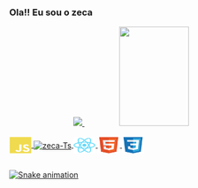 ### Ola!! Eu sou o zeca

<div align="center">
  <a href="https://github.com/zecawuw">
  <img height="180em" src="https://github-readme-stats.vercel.app/api?username=zecawuw&show_icons=true&theme=radical&include_all_commits=true&count_private=true"/>
  <img width="50%" height="180em" src="https://github-readme-stats.vercel.app/api/top-langs/?username=zecawuw&layout=compact&langs_count=7&theme=radical"/>
</div>
  
  <div style="display: inline_block"><br>
  <img align="center" alt="zeca-Js" height="30" width="40" src="https://raw.githubusercontent.com/devicons/devicon/master/icons/javascript/javascript-plain.svg">
  <img align="center" alt="zeca-Ts" height="30" width="40" src="https://img.icons8.com/color/96/000000/nodejs.png">
  <img align="center" alt="zeca-React" height="30" width="40" src="https://raw.githubusercontent.com/devicons/devicon/master/icons/react/react-original.svg">
  <img align="center" alt="zeca-HTML" height="30" width="40" src="https://raw.githubusercontent.com/devicons/devicon/master/icons/html5/html5-original.svg">
  <img align="center" alt="zeca-CSS" height="30" width="40" src="https://raw.githubusercontent.com/devicons/devicon/master/icons/css3/css3-original.svg">
<!--   <img align="right" alt="Rafa-pic" height="150" style="border-radius:50px;" src="https://media.discordapp.net/attachments/639956127056134178/890373478988013628/Publicacoes_Instagram_1_1.png?width=676&height=676"> -->
</div>
  
  ##
  
  <div> 
<!--   <a href="https://www.youtube.com/channel/UC_-uuuZbY0AAt9CViNzvc-Q" target="_blank"><img src="https://img.shields.io/badge/YouTube-FF0000?style=for-the-badge&logo=youtube&logoColor=white" target="_blank"></a>
  <a href="https://instagram.com/rafaballerini" target="_blank"><img src="https://img.shields.io/badge/-Instagram-%23E4405F?style=for-the-badge&logo=instagram&logoColor=white" target="_blank"></a>
 	<a href="https://www.twitch.tv/rafaballerinii" target="_blank"><img src="https://img.shields.io/badge/Twitch-9146FF?style=for-the-badge&logo=twitch&logoColor=white" target="_blank"></a>
 <a href="https://discord.gg/pDbY76q8Qf" target="_blank"><img src="https://img.shields.io/badge/Discord-7289DA?style=for-the-badge&logo=discord&logoColor=white" target="_blank"></a> 
  <a href = "mailto:contatorafaballerini@gmail.com"><img src="https://img.shields.io/badge/-Gmail-%23333?style=for-the-badge&logo=gmail&logoColor=white" target="_blank"></a>
  <a href="https://www.linkedin.com/in/rafaella-ballerini-45875016a" target="_blank"><img src="https://img.shields.io/badge/-LinkedIn-%230077B5?style=for-the-badge&logo=linkedin&logoColor=white" target="_blank"></a>  -->
 
  ![Snake animation](https://github.com/zecawuw/rafaballerini/blob/output/github-contribution-grid-snake.svg)
 
</div>


